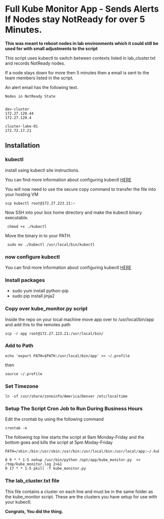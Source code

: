 # Full Kube Monitor App - Sends Alerts If Nodes stay NotReady for over 5 Minutes.

**This was meant to reboot nodes in lab environments which it could still be used for with small adjustments to the script**

This script uses kubectl to switch between contexts listed in lab_cluster.txt and records NotReady nodes. 

If a node stays down for more then 5 minutes then a email is sent to the team members listed in the script.

An alert email has the following text.

```
Nodes in NotReady State
 

dev-cluster
172.27.120.44
172.27.120.4

cluster-lake-01
172.72.17.21
```

## Installation 



### kubectl

install using kubectl site instructions.

You can find more information about configuring kubectl [HERE](https://kubernetes.io/docs/tasks/tools/install-kubectl/)

You will now need to use the secure copy command to transfer the file into your hosting VM

```
scp kubectl root@172.27.223.21:~
```
Now SSH into your box home directory and make the kubectl binary executable.

```
 chmod +x ./kubectl 
```

Move the binary in to your PATH.

```
 sudo mv ./kubectl /usr/local/bin/kubectl
```

### now configure kubectl 

You can find more information about configuring kubectl [HERE](https://kubernetes.io/docs/tasks/tools/install-kubectl/)

### Install packages

+ sudo yum install python-pip
+ sudo pip install jinja2

### Copy over kube_monitor.py script

Inside the repo on your local machine move app over to /usr/local/bin/app and 
add this to the remotes path

```
scp -r app root@172.27.123.21:/usr/local/bin/
```

### Add to Path

```
echo 'export PATH=$PATH:/usr/local/bin/app' >> ~/.profile 
```
then 

```
source ~/.profile
```
### Set Timezone
```
ln -sf /usr/share/zoneinfo/America/Denver /etc/localtime
```

### Setup The Script Cron Job to Run During Business Hours

Edit the crontab by using the following command

```
crontab -e
```
The following top line starts the script at 9am Monday-Friday
and the bottom goes and kills the script at 5pm Moday-Friday

```
PATH=/sbin:/bin:/usr/sbin:/usr/bin:/usr/local/bin:/usr/local/app:~/.kube

0 9 * * 1-5 nohup /usr/bin/python /opt/app/kube_monitor.py  >> /tmp/kube_monitor.log 2>&1
0 17 * * 1-5 pkill -f kube_monitor.py
```

### The lab_cluster.txt file

This file contains a cluster on each line and must be in the same folder as the kube_monitor script. These are the clusters you have setup for use with your kubectl.

**Congrats, You did the thing.**
